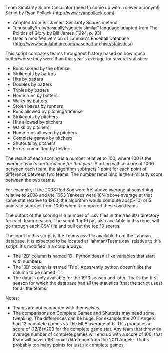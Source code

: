 Team Similarity Score Calculator (need to come up with a clever acronym!)
Script by Ryan Pollack (http://www.ryanpollack.com)
- Adapted from Bill James' Similarity Scores method.
- "unusually/truly/basically/vaguely similar" language adapted from The Politics of Glory by Bill James (1994, p. 93) 
- Uses a modified version of Lahman's Baseball Database (http://www.seanlahman.com/baseball-archive/statistics/)

This script compares teams throughout history based on how much better/worse they were than that year's average for several statistics:
- Runs scored by the offense
- Strikeouts by batters
- Hits by batters
- Doubles by batters
- Triples by batters
- Home runs by batters
- Walks by batters
- Stolen bases by runners
- Runs allowed by pitching/defense
- Strikeouts by pitchers
- Hits allowed by pitchers
- Walks by pitchers
- Home runs allowed by pitchers
- Complete games by pitchers
- Shutouts by pitchers
- Errors committed by fielders

The result of each scoring is a number relative to 100, where 100 is the average team's performance *for that year*. Starting with a score of 1000 between each team, the algorithm subtracts 1 point for each point of difference between two teams. The number remaining is the similarity score between the two teams.

For example, if the 2008 Red Sox were 5% above average at something relative to 2008 and the 1963 Yankees were 10% above average at that same stat relative to 1963, the algorithm would compute abs(5-10) or 5 points to subtract from 1000 when it compared these two teams.  

The output of the scoring is a number of .csv files in the /results/ directory for each team-season. The script 'top10.py', also available in this repo, will go through each CSV file and pull out the top 10 scores. 

The input to this script is the Teams.csv file available from the Lahman database. It is expected to be located at 'lahman/Teams.csv' relative to this script. It's modified in a couple ways:
- The '2B' column is named 'D'. Python doesn't like variables that start with numbers.
- The '3B' column is named 'Trip'. Apparently python doesn't like the column to be named 'T'.
- The data is only available for the 1913 season and later. That's the first season for which the database has all the statistics (that the script uses) for all the teams.

Notes:
- Teams are not compared with themselves.
- The comparisons on Complete Games and Shutouts may need some tweaking. The differences can be huge. For example the 2011 Angels had 12 complete games vs. the MLB average of 6. This produces a score of (12/6)=200 for the complete game stat. Any team that threw an average number of complete games will end up with a score of 100; that team will have a 100-point difference from the 2011 Angels. That's probably too many points for just six complete games.  